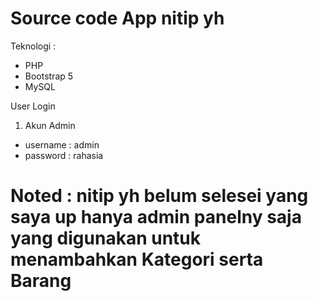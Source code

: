 # Source code App nitip yh

Teknologi :

- PHP
- Bootstrap 5
- MySQL

User Login

1. Akun Admin

- username : admin
- password : rahasia

# Noted : nitip yh belum selesei yang saya up hanya admin panelny saja yang digunakan untuk menambahkan Kategori serta Barang

